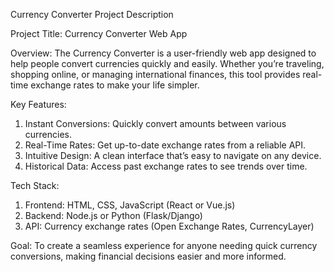 Currency Converter Project Description


Project Title: Currency Converter Web App

Overview:
The Currency Converter is a user-friendly web app designed to help people convert currencies quickly and easily. Whether you’re traveling, shopping online, or managing international finances, this tool provides real-time exchange rates to make your life simpler.


Key Features:

1. Instant Conversions: Quickly convert amounts between various currencies.
2. Real-Time Rates: Get up-to-date exchange rates from a reliable API.
3. Intuitive Design: A clean interface that’s easy to navigate on any device.
4. Historical Data: Access past exchange rates to see trends over time.


Tech Stack:

1. Frontend: HTML, CSS, JavaScript (React or Vue.js)
2. Backend: Node.js or Python (Flask/Django)
3. API: Currency exchange rates (Open Exchange Rates, CurrencyLayer)


Goal:
To create a seamless experience for anyone needing quick currency conversions, making financial decisions easier and more informed.